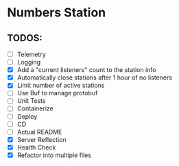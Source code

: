 # Numbers Station

## TODOS:
- [ ] Telemetry
- [ ] Logging
- [x] Add a "current listeners" count to the station info
- [x] Automatically close stations after 1 hour of no listeners
- [x] Limit number of active stations
- [ ] Use Buf to manage protobuf
- [ ] Unit Tests
- [ ] Containerize
- [ ] Deploy
- [ ] CD
- [ ] Actual README
- [x] Server Reflection
- [x] Health Check
- [x] Refactor into multiple files

